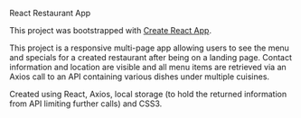 React Restaurant App

This project was bootstrapped with [Create React App](https://github.com/facebook/create-react-app).

This project is a responsive multi-page app allowing users to see the menu and specials for a created restaurant after being on a landing page. Contact information and location are visible and all menu items are retrieved via an Axios call to an API containing various dishes under multiple cuisines.

Created using React, Axios, local storage (to hold the returned information from API limiting further calls) and CSS3.
